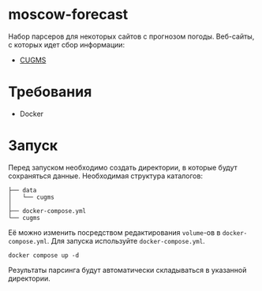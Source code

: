 # moscow-forecast
 
Набор парсеров для некоторых сайтов с прогнозом погоды.
Веб-сайты, с которых идет сбор информации:
- [CUGMS](http://cugms.ru/)

# Требования
- Docker

# Запуск
Перед запуском необходимо создать директории, в которые будут сохраняться данные. Необходимая структура каталогов:
```
├── data
│   └── cugms
│
├── docker-compose.yml 
└── cugms

```
Её можно изменить посредством редактирования `volume`-ов в `docker-compose.yml`.
Для запуска используйте `docker-compose.yml`.
```docker
docker compose up -d
```

Результаты парсинга будут автоматически складываться в указанной директории.

